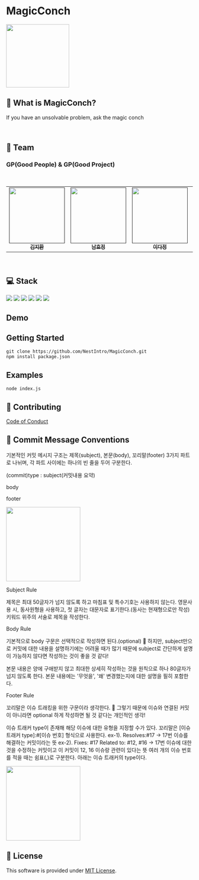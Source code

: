 # MagicConch
<img src="https://github.com/NestIntro/MagicConch/assets/91196025/316b32b3-de60-4003-8d76-c316cd711f69" width="170px" height="170px" align="center"/>

<br/>

## 🐚 What is MagicConch?
If you have an unsolvable problem, ask the magic conch

<br/>

## 🧙 Team
### GP(Good People) & GP(Good Project)
<br/>
<table>
  <tbody>
    <tr>
      <td align="center"><a href=""><img src="https://file3.instiz.net/data/cached_img/upload/2021/03/02/20/d9459e5a8b7552eb00b5a5f3bb9f517a.jpg" width="150px"  height="150px"; alt=""/><br /><sub><b>김지환 </b></sub></a><br /></td>
      <td align="center"><a href=""><img src="https://i.pinimg.com/736x/a3/fe/d2/a3fed2746329f5dfcc3847ac199bba48.jpg" width="150px" height="150px" alt=""/><br /><sub><b>남효정 </b></sub></a><br /></td>
      <td align="center"><a href=""><img src="https://cdn.indiepost.co.kr/uploads/images/2018/12/11/uDZ4Pt-700x525.png" width="150px" height="150px" alt=""/><br /><sub><b>이다정</b></sub></a><br /></td>
      <td align="center"><a href=""><img src="https://mblogthumb-phinf.pstatic.net/MjAxODA1MTRfMTA0/MDAxNTI2MjI0NTA0MDAy.8QZYsuFXxoLDLIt5WsV0NQG9h46BDkya-Dyi4mCxoi0g.yeG1Lzw30K6Dx-sEBjSOOKrnBmLk9Q60xXQk3IBeN0kg.PNG.wnxor520/20180513_233340.png?type=w800" width="150px" height="150px" alt=""/><br /><sub><b>최희원</b></sub></a><br /></td>
    </tr>
  </tbody>
</table>
<br/>

## 💻 Stack
<div>
  <img src="https://img.shields.io/badge/JAVASCRIPT-F7DF1E?style=for-the-badge&logo=JavaScript&logoColor=white">
  <img src="https://img.shields.io/badge/NODE.JS-339933?style=for-the-badge&logo=Node.js&logoColor=white">
  <img src="https://img.shields.io/badge/NPM-CB3837?style=for-the-badge&logo=npm&logoColor=white">
  <img src="https://img.shields.io/badge/GITHUB-181717?style=for-the-badge&logo=GitHub&logoColor=white">
  <img src="https://img.shields.io/badge/WEBPACK-8DD6F9?style=for-the-badge&logo=Webpack&logoColor=white">
  <img src="https://img.shields.io/badge/.ENV-ECD53F?style=for-the-badge&logo=.ENV&logoColor=white">
</div>

## Demo


## Getting Started
```
git clone https://github.com/NestIntro/MagicConch.git
npm install package.json
```

## Examples
```
node index.js
```

## 🧐 Contributing
[Code of Conduct](https://www.contributor-covenant.org/)

## :loudspeaker: Commit Message Conventions
기본적인 커밋 메시지 구조는 제목(subject), 본문(body), 꼬리말(footer) 3가지 파트로 나뉘며, 각 파트 사이에는 하나의 빈 줄을 두어 구분한다.

(commit)type : subject(커밋내용 요약)

body

footer

<img src="https://github.com/NestIntro/MagicConch/assets/91196025/9c92f752-b0ea-4616-9115-c115dee70048" width="200px" height="200px"/>

Subject Rule

제목은 최대 50글자가 넘지 않도록 하고 마침표 및 특수기호는 사용하지 않는다.
영문사용 시, 동사원형을 사용하고, 첫 글자는 대문자로 표기한다.(동사는 현재형으로만 작성)
키워드 위주의 서술로 제목을 작성한다.




Body Rule

기본적으로 body 구문은 선택적으로 작성하면 된다.(optional)
🤔 하지만, subject만으로 커밋에 대한 내용을 설명하기에는 어려울 때가 많기 때문에 subject로 간단하게 설명이 가능하지 않다면 작성하는 것이 좋을 것 같다!

본문 내용은 양에 구애받지 않고 최대한 상세히 작성하는 것을 원칙으로 하나 80글자가 넘지 않도록 한다.
본문 내용에는 '무엇을', '왜' 변경했는지에 대한 설명을 필히 포함한다.




Footer Rule

꼬리말은 이슈 트래킹을 위한 구문이라 생각한다.
🤔 그렇기 때문에 이슈와 연결된 커밋이 아니라면 optional 하게 작성하면 될 것 같다는 개인적인 생각!

이슈 트래커 type이 존재해 해당 이슈에 대한 유형을 지정할 수가 있다.
꼬리말은 [이슈 트래커 type]:#[이슈 번호] 형식으로 사용한다.
ex-1). Resolves:#17 -> 17번 이슈를 해결하는 커밋이라는 뜻
ex-2). Fixes: #17 Related to: #12, #16 -> 17번 이슈에 대한 것을 수정하는 커밋이고 이 커밋이 12, 16 이슈랑 관련이 있다는 뜻
여러 개의 이슈 번호를 적을 때는 쉼표(,)로 구분한다.
아래는 이슈 트래커의 type이다.

<img src="https://github.com/NestIntro/MagicConch/assets/91196025/f7b8962f-2541-4b55-a06c-9604bbb2e653" width="200px" height="200px"/>


## 📜 License
This software is provided under [MIT License](https://github.com/nhn/toast-ui.doc/blob/master/LICENSE).




